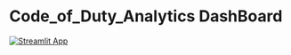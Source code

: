# Code_of_Duty_Analytics DashBoard

[![Streamlit App](https://static.streamlit.io/badges/streamlit_badge_black_white.svg)](https://jbwilliams1006-code-of-duty-analytics-main-qzjazg.streamlit.app/)
